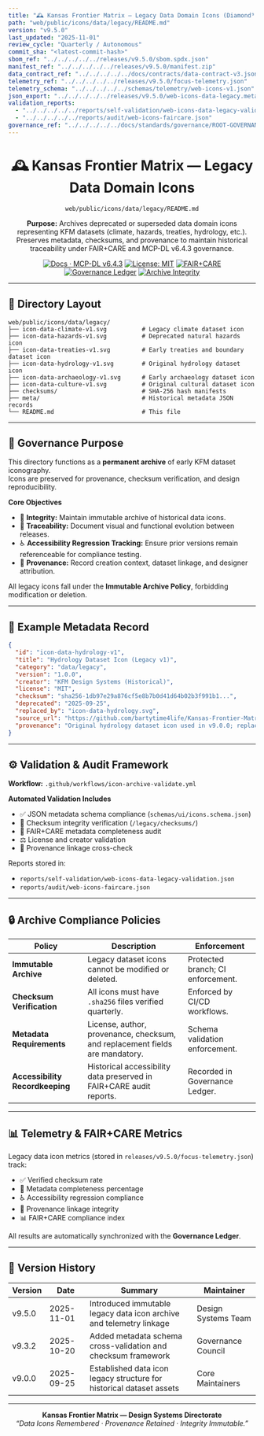 ```yaml
---
title: "🕰 Kansas Frontier Matrix — Legacy Data Domain Icons (Diamond⁹ Ω / Crown∞Ω Ultimate Certified)"
path: "web/public/icons/data/legacy/README.md"
version: "v9.5.0"
last_updated: "2025-11-01"
review_cycle: "Quarterly / Autonomous"
commit_sha: "<latest-commit-hash>"
sbom_ref: "../../../../../releases/v9.5.0/sbom.spdx.json"
manifest_ref: "../../../../../releases/v9.5.0/manifest.zip"
data_contract_ref: "../../../../../docs/contracts/data-contract-v3.json"
telemetry_ref: "../../../../../releases/v9.5.0/focus-telemetry.json"
telemetry_schema: "../../../../../schemas/telemetry/web-icons-v1.json"
json_export: "../../../../../releases/v9.5.0/web-icons-data-legacy.meta.json"
validation_reports:
  - "../../../../../reports/self-validation/web-icons-data-legacy-validation.json"
  - "../../../../../reports/audit/web-icons-faircare.json"
governance_ref: "../../../../../docs/standards/governance/ROOT-GOVERNANCE.md"
---
```


<div align="center">

# 🕰 Kansas Frontier Matrix — **Legacy Data Domain Icons**
`web/public/icons/data/legacy/README.md`

**Purpose:** Archives deprecated or superseded data domain icons representing KFM datasets (climate, hazards, treaties, hydrology, etc.). Preserves metadata, checksums, and provenance to maintain historical traceability under FAIR+CARE and MCP-DL v6.4.3 governance.

[![Docs · MCP-DL v6.4.3](https://img.shields.io/badge/Docs-MCP--DL%20v6.4.3-blue)](../../../../../docs/standards/markdown_rules.md)
[![License: MIT](https://img.shields.io/badge/License-MIT-green)](../../../../../LICENSE)
[![FAIR+CARE](https://img.shields.io/badge/FAIR%2BCARE-Compliant-orange)](../../../../../docs/standards/governance/ROOT-GOVERNANCE.md)
[![Governance Ledger](https://img.shields.io/badge/Governance-Ledger-Active-purple)](../../../../../docs/standards/governance/LEDGER.md)
[![Archive Integrity](https://img.shields.io/badge/Archive-Immutable-critical)](../../../../../reports/audit/web-icons-faircare.json)

</div>

---

## 📁 Directory Layout

```
web/public/icons/data/legacy/
├── icon-data-climate-v1.svg          # Legacy climate dataset icon
├── icon-data-hazards-v1.svg          # Deprecated natural hazards icon
├── icon-data-treaties-v1.svg         # Early treaties and boundary dataset icon
├── icon-data-hydrology-v1.svg        # Original hydrology dataset icon
├── icon-data-archaeology-v1.svg      # Early archaeology dataset icon
├── icon-data-culture-v1.svg          # Original cultural dataset icon
├── checksums/                        # SHA-256 hash manifests
├── meta/                             # Historical metadata JSON records
└── README.md                         # This file
```

---

## 🧩 Governance Purpose

This directory functions as a **permanent archive** of early KFM dataset iconography.  
Icons are preserved for provenance, checksum verification, and design reproducibility.

**Core Objectives**
- 🔐 **Integrity:** Maintain immutable archive of historical data icons.  
- 🧾 **Traceability:** Document visual and functional evolution between releases.  
- ♿ **Accessibility Regression Tracking:** Ensure prior versions remain referenceable for compliance testing.  
- 🧭 **Provenance:** Record creation context, dataset linkage, and designer attribution.

All legacy icons fall under the **Immutable Archive Policy**, forbidding modification or deletion.

---

## 🧾 Example Metadata Record

```json
{
  "id": "icon-data-hydrology-v1",
  "title": "Hydrology Dataset Icon (Legacy v1)",
  "category": "data/legacy",
  "version": "1.0.0",
  "creator": "KFM Design Systems (Historical)",
  "license": "MIT",
  "checksum": "sha256-1db97e29a876cf5e8b7b0d41d64b02b3f991b1...",
  "deprecated": "2025-09-25",
  "replaced_by": "icon-data-hydrology.svg",
  "source_url": "https://github.com/bartytime4life/Kansas-Frontier-Matrix",
  "provenance": "Original hydrology dataset icon used in v9.0.0; replaced in v9.3.2 for improved line weight and accessibility contrast."
}
```

---

## ⚙️ Validation & Audit Framework

**Workflow:** `.github/workflows/icon-archive-validate.yml`

**Automated Validation Includes**
- ✅ JSON metadata schema compliance (`schemas/ui/icons.schema.json`)  
- 🔐 Checksum integrity verification (`/legacy/checksums/`)  
- 🧾 FAIR+CARE metadata completeness audit  
- ⚖️ License and creator validation  
- 🧭 Provenance linkage cross-check  

Reports stored in:
- `reports/self-validation/web-icons-data-legacy-validation.json`
- `reports/audit/web-icons-faircare.json`

---

## 🔒 Archive Compliance Policies

| Policy | Description | Enforcement |
|--------|-------------|--------------|
| **Immutable Archive** | Legacy dataset icons cannot be modified or deleted. | Protected branch; CI enforcement. |
| **Checksum Verification** | All icons must have `.sha256` files verified quarterly. | Enforced by CI/CD workflows. |
| **Metadata Requirements** | License, author, provenance, checksum, and replacement fields are mandatory. | Schema validation enforcement. |
| **Accessibility Recordkeeping** | Historical accessibility data preserved in FAIR+CARE audit reports. | Recorded in Governance Ledger. |

---

## 📊 Telemetry & FAIR+CARE Metrics

Legacy data icon metrics (stored in `releases/v9.5.0/focus-telemetry.json`) track:
- ✅ Verified checksum rate  
- 🧾 Metadata completeness percentage  
- ♿ Accessibility regression compliance  
- 🧭 Provenance linkage integrity  
- 📊 FAIR+CARE compliance index  

All results are automatically synchronized with the **Governance Ledger**.

---

## 🧾 Version History

| Version | Date | Summary | Maintainer |
|----------|------|----------|-------------|
| v9.5.0 | 2025-11-01 | Introduced immutable legacy data icon archive and telemetry linkage | Design Systems Team |
| v9.3.2 | 2025-10-20 | Added metadata schema cross-validation and checksum framework | Governance Council |
| v9.0.0 | 2025-09-25 | Established data icon legacy structure for historical dataset assets | Core Maintainers |

---

<div align="center">

**Kansas Frontier Matrix — Design Systems Directorate**  
*“Data Icons Remembered · Provenance Retained · Integrity Immutable.”*

</div>

